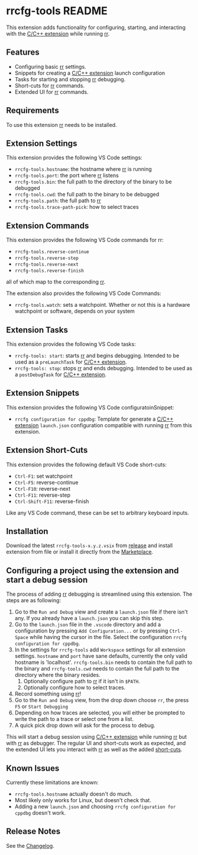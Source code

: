 # rrcfg-tools README

This extension adds functionality for configuring, starting, and interacting with the [C/C++ extension](https://marketplace.visualstudio.com/items?itemName=ms-vscode.cpptools) while running [rr](https://rr-project.org/).

## Features

- Configuring basic [rr](https://rr-project.org/) settings.
- Snippets for creating a [C/C++ extension](https://marketplace.visualstudio.com/items?itemName=ms-vscode.cpptools) launch configuration
- Tasks for starting and stopping [rr](https://rr-project.org/) debugging.
- Short-cuts for [rr](https://rr-project.org/) commands.
- Extended UI for [rr](https://rr-project.org/) commands.

## Requirements

To use this extension [rr](https://rr-project.org/) needs to be installed.

## Extension Settings

This extension provides the following VS Code settings:

- `rrcfg-tools.hostname`: the hostname where [rr](https://rr-project.org/) is running
- `rrcfg-tools.port`: the port where [rr](https://rr-project.org/) listens
- `rrcfg-tools.bin`: the full path to the directory of the binary to be debugged
- `rrcfg-tools.cwd`: the full path to the binary to be debugged
- `rrcfg-tools.path`: the full path to [rr](https://rr-project.org/)
- `rrcfg-tools.trace-path-pick`: how to select traces

## Extension Commands

This extension provides the following VS Code commands for rr:

- `rrcfg-tools.reverse-continue`
- `rrcfg-tools.reverse-step`
- `rrcfg-tools.reverse-next`
- `rrcfg-tools.reverse-finish`

all of which map to the corresponding [rr](https://rr-project.org/).

The extension also provides the following VS Code Commands:

- `rrcfg-tools.watch`: sets a watchpoint. Whether or not this is a hardware watchpoint or software, depends on your system

## Extension Tasks

This extension provides the following VS Code tasks:

- `rrcfg-tools: start`: starts [rr](https://rr-project.org/) and begins debugging. Intended to be used as a `preLaunchTask` for [C/C++ extension](https://marketplace.visualstudio.com/items?itemName=ms-vscode.cpptools).
- `rrcfg-tools: stop`: stops [rr](https://rr-project.org/) and ends debugging. Intended to be used as a `postDebugTask` for [C/C++ extension](https://marketplace.visualstudio.com/items?itemName=ms-vscode.cpptools).

## Extension Snippets

This extension provides the following VS Code configuratoinSnippet:

- `rrcfg configuration for cppdbg`: Template for generate a [C/C++ extension](https://marketplace.visualstudio.com/items?itemName=ms-vscode.cpptools) `launch.json` configuration compatible with running [rr](https://rr-project.org/) from this extension.

## Extension Short-Cuts

This extension provides the following default VS Code short-cuts:

- `Ctrl-F1`: set watchpoint
- `Ctrl-F5`: reverse-continue
- `Ctrl-F10`: reverse-next
- `Ctrl-F11`: reverse-step
- `Ctrl-Shift-F11`: reverse-finish

Like any VS Code command, these can be set to arbitrary keyboard inputs.

## Installation

Download the latest `rrcfg-tools-x.y.z.vsix` from [release](https://github.com/farre/rrcfg-tools/releases/latest) and install extension from file or install it directly from the [Marketplace](https://marketplace.visualstudio.com/items?itemName=farrese.rrcfg-tools).

## Configuring a project using the extension and start a debug session

The process of adding [rr](https://rr-project.org/) debugging is streamlined using this extension. The steps are as following:

1. Go to the `Run and Debug` view and create a `launch.json` file if there isn't any. If you already have a `launch.json` you can skip this step.
2. Go to the `launch.json` file in the `.vscode` directory and add a configuration by pressing `Add Configuration...` or by pressing `Ctrl-Space` while having the cursor in the file. Select the configuration `rrcfg configuration for cppdbg`.
3. In the settings for `rrcfg-tools` add `Workspace` settings for all extension settings. `hostname` and `port` have sane defaults, currently the only valid hostname is 'localhost'. `rrcfg-tools.bin` needs to contain the full path to the binary and `rrcfg-tools.cwd` needs to contain the full path to the directory where the binary resides.
   1. Optionally configure path to [rr](https://rr-project.org/) if it isn't in `$PATH`.
   2. Optionally configure how to select traces.
4. Record something using [rr](https://rr-project.org/)!
5. Go to the `Run and Debug` view, from the drop down choose `rr`, the press `F5` or `Start Debugging`
6. Depending on how traces are selected, you will either be prompted to write the path to a trace or select one from a list.
7. A quick pick drop down will ask for the process to debug.

This will start a debug session using [C/C++ extension](https://marketplace.visualstudio.com/items?itemName=ms-vscode.cpptools) while running [rr](https://rr-project.org/) but with [rr](https://rr-project.org/) as debugger. The regular UI and short-cuts work as expected, and the extended UI lets you interact with [rr](https://rr-project.org/) as well as the added [short-cuts](#extension-short-cuts).

## Known Issues

Currently these limitations are known:

- `rrcfg-tools.hostname` actually doesn't do much.
- Most likely only works for Linux, but doesn't check that.
- Adding a new `launch.json` and choosing `rrcfg configuration for cppdbg` doesn't work.

## Release Notes

See the [Changelog](CHANGELOG.md).
